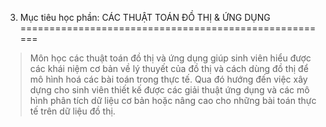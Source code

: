 3. Mục tiêu học phần: CÁC THUẬT TOÁN ĐỒ THỊ & ỨNG DỤNG
======================================================

> Môn học các thuật toán đồ thị và ứng dụng giúp sinh viên hiểu được các
> khái niệm cơ bản về lý thuyết của đồ thị và cách dùng đồ thị để mô
> hình hoá các bài toán trong thực tế. Qua đó hướng đến việc xây dựng
> cho sinh viên thiết kế được các giải thuật ứng dụng và các mô hình
> phân tích dữ liệu cơ bản hoặc nâng cao cho những bài toán thực tế trên
> dữ liệu đồ thị.

